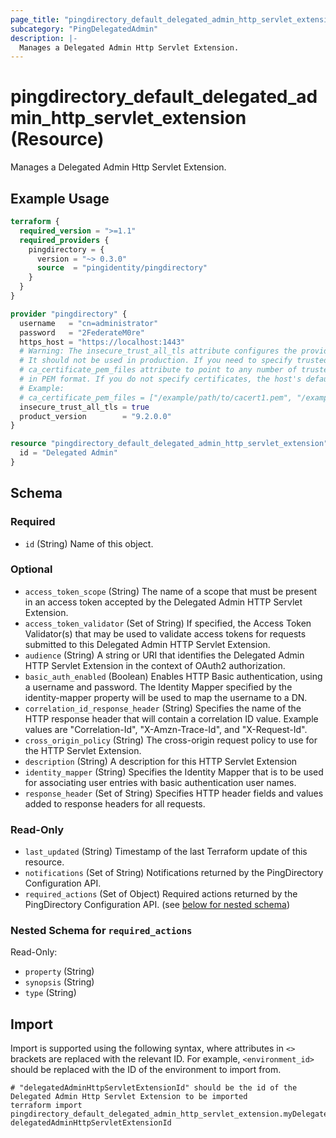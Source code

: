 ```yaml
---
page_title: "pingdirectory_default_delegated_admin_http_servlet_extension Resource - terraform-provider-pingdirectory"
subcategory: "PingDelegatedAdmin"
description: |-
  Manages a Delegated Admin Http Servlet Extension.
---
```


# pingdirectory_default_delegated_admin_http_servlet_extension (Resource)

Manages a Delegated Admin Http Servlet Extension.

## Example Usage

```terraform
terraform {
  required_version = ">=1.1"
  required_providers {
    pingdirectory = {
      version = "~> 0.3.0"
      source  = "pingidentity/pingdirectory"
    }
  }
}

provider "pingdirectory" {
  username   = "cn=administrator"
  password   = "2FederateM0re"
  https_host = "https://localhost:1443"
  # Warning: The insecure_trust_all_tls attribute configures the provider to trust any certificate presented by the PingDirectory server.
  # It should not be used in production. If you need to specify trusted CA certificates, use the
  # ca_certificate_pem_files attribute to point to any number of trusted CA certificate files
  # in PEM format. If you do not specify certificates, the host's default root CA set will be used.
  # Example:
  # ca_certificate_pem_files = ["/example/path/to/cacert1.pem", "/example/path/to/cacert2.pem"]
  insecure_trust_all_tls = true
  product_version        = "9.2.0.0"
}

resource "pingdirectory_default_delegated_admin_http_servlet_extension" "myDelegatedAdminHttpServletExtension" {
  id = "Delegated Admin"
}
```

<!-- schema generated by tfplugindocs -->
## Schema

### Required

- `id` (String) Name of this object.

### Optional

- `access_token_scope` (String) The name of a scope that must be present in an access token accepted by the Delegated Admin HTTP Servlet Extension.
- `access_token_validator` (Set of String) If specified, the Access Token Validator(s) that may be used to validate access tokens for requests submitted to this Delegated Admin HTTP Servlet Extension.
- `audience` (String) A string or URI that identifies the Delegated Admin HTTP Servlet Extension in the context of OAuth2 authorization.
- `basic_auth_enabled` (Boolean) Enables HTTP Basic authentication, using a username and password. The Identity Mapper specified by the identity-mapper property will be used to map the username to a DN.
- `correlation_id_response_header` (String) Specifies the name of the HTTP response header that will contain a correlation ID value. Example values are "Correlation-Id", "X-Amzn-Trace-Id", and "X-Request-Id".
- `cross_origin_policy` (String) The cross-origin request policy to use for the HTTP Servlet Extension.
- `description` (String) A description for this HTTP Servlet Extension
- `identity_mapper` (String) Specifies the Identity Mapper that is to be used for associating user entries with basic authentication user names.
- `response_header` (Set of String) Specifies HTTP header fields and values added to response headers for all requests.

### Read-Only

- `last_updated` (String) Timestamp of the last Terraform update of this resource.
- `notifications` (Set of String) Notifications returned by the PingDirectory Configuration API.
- `required_actions` (Set of Object) Required actions returned by the PingDirectory Configuration API. (see [below for nested schema](#nestedatt--required_actions))

<a id="nestedatt--required_actions"></a>
### Nested Schema for `required_actions`

Read-Only:

- `property` (String)
- `synopsis` (String)
- `type` (String)

## Import

Import is supported using the following syntax, where attributes in `<>` brackets are replaced with the relevant ID.  For example, `<environment_id>` should be replaced with the ID of the environment to import from.

```shell
# "delegatedAdminHttpServletExtensionId" should be the id of the Delegated Admin Http Servlet Extension to be imported
terraform import pingdirectory_default_delegated_admin_http_servlet_extension.myDelegatedAdminHttpServletExtension delegatedAdminHttpServletExtensionId
```